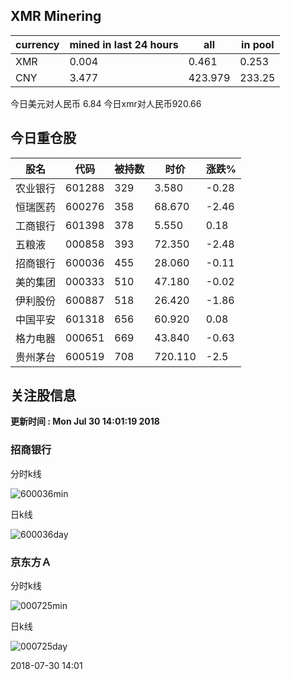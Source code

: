 ## XMR Minering

|currency|mined in last 24 hours|all|in pool|
|---|---|---|---|
|XMR|0.004|0.461|0.253|
|CNY|3.477|423.979|233.25|

今日美元对人民币 6.84	今日xmr对人民币920.66


## 今日重仓股 

|股名|代码|被持数|时价|涨跌%|
|---|---|---|---|---|
|农业银行|601288|329|3.580|-0.28|
|恒瑞医药|600276|358|68.670|-2.46|
|工商银行|601398|378|5.550|0.18|
|五粮液|000858|393|72.350|-2.48|
|招商银行|600036|455|28.060|-0.11|
|美的集团|000333|510|47.180|-0.02|
|伊利股份|600887|518|26.420|-1.86|
|中国平安|601318|656|60.920|0.08|
|格力电器|000651|669|43.840|-0.63|
|贵州茅台|600519|708|720.110|-2.5|

## 关注股信息
**更新时间 : Mon Jul 30 14:01:19 2018**
### 招商银行 
分时k线

![600036min](http://image.sinajs.cn/newchart/min/n/sh600036.gif)

日k线

![600036day](http://image.sinajs.cn/newchart/daily/n/sh600036.gif)

### 京东方Ａ 
分时k线

![000725min](http://image.sinajs.cn/newchart/min/n/sz000725.gif)

日k线

![000725day](http://image.sinajs.cn/newchart/daily/n/sz000725.gif)

2018-07-30 14:01